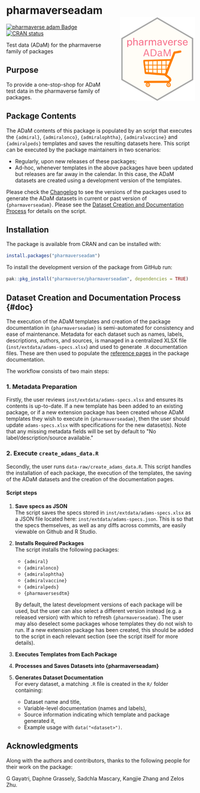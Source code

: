 # pharmaverseadam <img src="man/figures/logo.png" align="right" width="200" style="margin-left:50px;" alt="pharmaverse adam hex"/>

<!-- badges: start -->

[![pharmaverse adam Badge](http://pharmaverse.org/shields/pharmaverseadam.svg)](https://pharmaverse.org)
[![CRAN status](https://www.r-pkg.org/badges/version/pharmaverseadam)](https://CRAN.R-project.org/package=pharmaverseadam)

<!-- badges: end -->

Test data (ADaM) for the pharmaverse family of packages

## Purpose

To provide a one-stop-shop for ADaM test data in the pharmaverse family of packages.

## Package Contents

The ADaM contents of this package is populated by an script that executes the `{admiral}`, `{admiralonco}`, `{admiralophtha}`, `{admiralvaccine}` and `{admiralpeds}` templates and saves the resulting datasets here. This script can be executed by the package maintainers in two scenarios:

*   Regularly, upon new releases of these packages;
*   Ad-hoc, whenever templates in the above packages have been updated but releases are far away in the calendar. In this case, the ADaM datasets are created using a development version of the templates.

Please check the [Changelog](https://pharmaverse.github.io/pharmaverseadam/news/index.html) to see the versions of the packages used to generate the ADaM datasets in current or past version of `{pharmaverseadam}`. Please see the [Dataset Creation and Documentation Process](#doc) for details on the script.

## Installation

The package is available from CRAN and can be installed with:

```r
install.packages("pharmaverseadam")
```

To install the development version of the package from GitHub run:

```r         
pak::pkg_install("pharmaverse/pharmaverseadam", dependencies = TRUE)
```

## Dataset Creation and Documentation Process {#doc}

The execution of the ADaM templates and creation of the package documentation in `{pharmaverseadam}` is semi-automated for consistency and ease of maintenance. Metadata for each dataset such as names, labels, descriptions, authors, and sources, is managed in a centralized XLSX file (`inst/extdata/adams-specs.xlsx`) and used to generate `.R` documentation files. These are then used to populate the [reference pages](https://pharmaverse.github.io/pharmaverseadam/reference/index.html) in the package documentation.

The workflow consists of two main steps:

### 1. Metadata Preparation

Firstly, the user reviews `inst/extdata/adams-specs.xlsx` and ensures its contents is up-to-date. If a new template has been added to an existing package, or if a new extension package has been created whose ADaM templates they wish to execute in `{pharmaverseadam}`, then the user should update `adams-specs.xlsx` with specifications for the new dataset(s). Note that any missing metadata fields will be set by default to "No label/description/source available."

### 2. Execute `create_adams_data.R`

Secondly, the user runs `data-raw/create_adams_data.R`. This script handles the installation of each package, the execution of the templates, the saving of the ADaM datasets and the creation of the documentation pages.

#### Script steps

1. **Save specs as JSON**  
   The script saves the specs stored in `inst/extdata/adams-specs.xlsx` as a JSON file located here: `inst/extdata/adams-specs.json`. 
   This is so that the specs themselves, as well as any diffs across commits, are easily viewable on Github and R Studio.

2. **Installs Required Packages**  
   The script installs the following packages:
   - `{admiral}`
   - `{admiralonco}`
   - `{admiralophtha}`
   - `{admiralvaccine}`
   - `{admiralpeds}`
   - `{pharmaversesdtm}`
   
   By default, the latest development versions of each package will be used, but the user can also select a different version instead (e.g. a released version) with which to refresh `{pharmaverseadam}`. The user may also deselect some packages whose templates they do not wish to run. If a new extension package has been created, this should be added to the script in each relevant section (see the script itself for more details).

3. **Executes Templates from Each Package**  

4. **Processes and Saves Datasets into {pharmaverseadam}**  

5. **Generates Dataset Documentation**  
   For every dataset, a matching `.R` file is created in the `R/` folder containing:
   - Dataset name and title,
   - Variable-level documentation (names and labels),
   - Source information indicating which template and package generated it,
   - Example usage with `data("<dataset>")`.
   
## Acknowledgments

Along with the authors and contributors, thanks to the following people for their work on the package:

G Gayatri, Daphne Grassely, Sadchla Mascary, Kangjie Zhang and Zelos Zhu.
